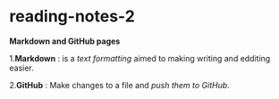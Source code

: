 # reading-notes-2


**Markdown and GitHub pages**


1.**Markdown** : is a  *text formatting*  aimed to making writing and edditing  easier.

2.**GitHub** :  Make changes to a file and *push them to GitHub*.


